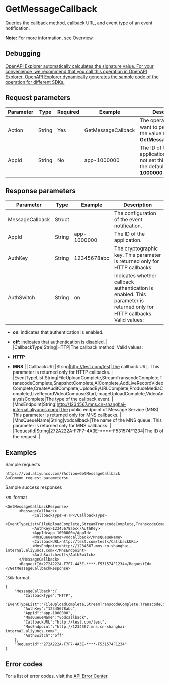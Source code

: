 # GetMessageCallback

Queries the callback method, callback URL, and event type of an event notification.

**Note:** For more information, see [Overview](~~55627~~).

## Debugging

[OpenAPI Explorer automatically calculates the signature value. For your convenience, we recommend that you call this operation in OpenAPI Explorer. OpenAPI Explorer dynamically generates the sample code of the operation for different SDKs.](https://api.aliyun.com/#product=vod&api=GetMessageCallback&type=RPC&version=2017-03-21)

## Request parameters

|Parameter|Type|Required|Example|Description|
|---------|----|--------|-------|-----------|
|Action|String|Yes|GetMessageCallback|The operation that you want to perform. Set the value to **GetMessageCallback**. |
|AppId|String|No|app-1000000|The ID of the application. If you do not set this parameter, the default value **app-1000000** is used. |

## Response parameters

|Parameter|Type|Example|Description|
|---------|----|-------|-----------|
|MessageCallback|Struct| |The configuration of the event notification. |
|AppId|String|app-1000000|The ID of the application. |
|AuthKey|String|12345678abc|The cryptographic key. This parameter is returned only for HTTP callbacks. |
|AuthSwitch|String|on|Indicates whether callback authentication is enabled. This parameter is returned only for HTTP callbacks. Valid values:

 -   **on**: indicates that authentication is enabled.
-   **off**: indicates that authentication is disabled. |
|CallbackType|String|HTTP|The callback method. Valid values:

 -   **HTTP**
-   **MNS** |
|CallbackURL|String|http://test.com/test|The callback URL. This parameter is returned only for HTTP callbacks. |
|EventTypeList|String|FileUploadComplete,StreamTranscodeComplete,TranscodeComplete,SnapshotComplete,AIComplete,AddLiveRecordVideoComplete,CreateAuditComplete,UploadByURLComplete,ProduceMediaComplete,LiveRecordVideoComposeStart,ImageUploadComplete,VideoAnalysisComplete|The type of the callback event. |
|MnsEndpoint|String|http://1234567.mns.cn-shanghai-internal.aliyuncs.com/|The public endpoint of Message Service \(MNS\). This parameter is returned only for MNS callbacks. |
|MnsQueueName|String|vodcallback|The name of the MNS queue. This parameter is returned only for MNS callbacks. |
|RequestId|String|272A222A-F7F7-4A3E-\*\*\*\*-F531574F1234|The ID of the request. |

## Examples

Sample requests

```
https://vod.aliyuncs.com/?Action=GetMessageCallback
&<Common request parameters>
```

Sample success responses

`XML` format

```
<GetMessageCallbackResponse>
	  <MessageCallback>
		    <CallbackType>HTTP</CallbackType>
		    <EventTypeList>FileUploadComplete,StreamTranscodeComplete,TranscodeComplete,SnapshotComplete,AIComplete,AddLiveRecordVideoComplete,CreateAuditComplete,UploadByURLComplete,ProduceMediaComplete,LiveRecordVideoComposeStart,ImageUploadComplete,VideoAnalysisComplete</EventTypeList>
		    <AuthKey>12345678abc</AuthKey>
		    <AppId>app-1000000</AppId>
		    <MnsQueueName>vodcallback</MnsQueueName>
		    <CallbackURL>http://test.com/test</CallbackURL>
		    <MnsEndpoint>http://1234567.mns.cn-shanghai-internal.aliyuncs.com/</MnsEndpoint>
		    <AuthSwitch>off</AuthSwitch>
	  </MessageCallback>
	  <RequestId>272A222A-F7F7-4A3E-****-F531574F1234</RequestId>
</GetMessageCallbackResponse>
```

`JSON` format

```
{
    "MessageCallback":{
        "CallbackType":"HTTP",
        "EventTypeList":"FileUploadComplete,StreamTranscodeComplete,TranscodeComplete,SnapshotComplete,AIComplete,AddLiveRecordVideoComplete,CreateAuditComplete,UploadByURLComplete,ProduceMediaComplete,LiveRecordVideoComposeStart,ImageUploadComplete,VideoAnalysisComplete",
        "AuthKey":"12345678abc",
        "AppId":"app-1000000",
        "MnsQueueName":"vodcallback",
        "CallbackURL":"http://test.com/test",
        "MnsEndpoint":"http://1234567.mns.cn-shanghai-internal.aliyuncs.com/",
        "AuthSwitch":"off"
    },
    "RequestId":"272A222A-F7F7-4A3E-****-F531574F1234"
}
```

## Error codes

For a list of error codes, visit the [API Error Center](https://error-center.alibabacloud.com/status/product/vod).

